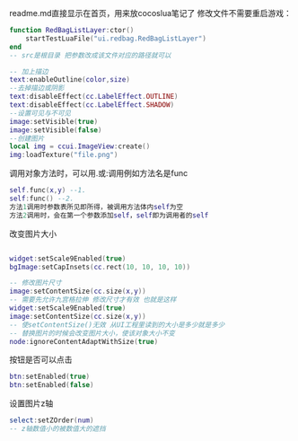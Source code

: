 readme.md直接显示在首页，用来放cocoslua笔记了
修改文件不需要重启游戏：
```lua
function RedBagListLayer:ctor()
    startTestLuaFile("ui.redbag.RedBagListLayer")
end
-- src是根目录 把参数改成该文件对应的路径就可以
```

```lua
-- 加上描边
text:enableOutline(color,size)
--去掉描边或阴影
text:disableEffect(cc.LabelEffect.OUTLINE)
text:disableEffect(cc.LabelEffect.SHADOW)
--设置可见与不可见
image:setVisible(true)
image:setVisible(false)
--创建图片
local img = ccui.ImageView:create()
img:loadTexture("file.png")
```

调用对象方法时，可以用.或:调用例如方法名是func
```lua
self.func(x,y) --1.
self:func() --2.
方法1调用时参数表所见即所得，被调用方法体内self为空
方法2调用时，会在第一个参数添加self，self即为调用者的self
```
改变图片大小
```lua

widget:setScale9Enabled(true)
bgImage:setCapInsets(cc.rect(10, 10, 10, 10))

-- 修改图片尺寸
image:setContentSize(cc.size(x,y))
-- 需要先允许九宫格拉伸 修改尺寸才有效 也就是这样
widget:setScale9Enabled(true)
image:setContentSize(cc.size(x,y))
-- 使setContentSize()无效 从UI工程里读到的大小是多少就是多少
-- 替换图片的时候会改变图片大小，使该对象大小不变
node:ignoreContentAdaptWithSize(true)
```
按钮是否可以点击
```lua
btn:setEnabled(true)
btn:setEnabled(false)
```
设置图片z轴
```lua
select:setZOrder(num)
-- z轴数值小的被数值大的遮挡
```
